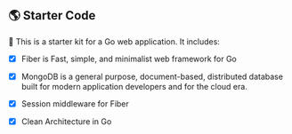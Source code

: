 ## 🌎 Starter Code

🚀 This is a starter kit for a Go web application. It includes:

- [x] Fiber is Fast, simple, and minimalist web framework for Go

- [x] MongoDB is a general purpose, document-based, distributed database built for modern application developers and for the cloud era.

- [x] Session middleware for Fiber

- [x] Clean Architecture in Go
